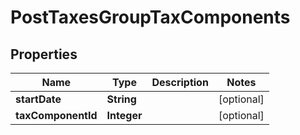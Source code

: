 

# PostTaxesGroupTaxComponents


## Properties

| Name | Type | Description | Notes |
|------------ | ------------- | ------------- | -------------|
|**startDate** | **String** |  |  [optional] |
|**taxComponentId** | **Integer** |  |  [optional] |



